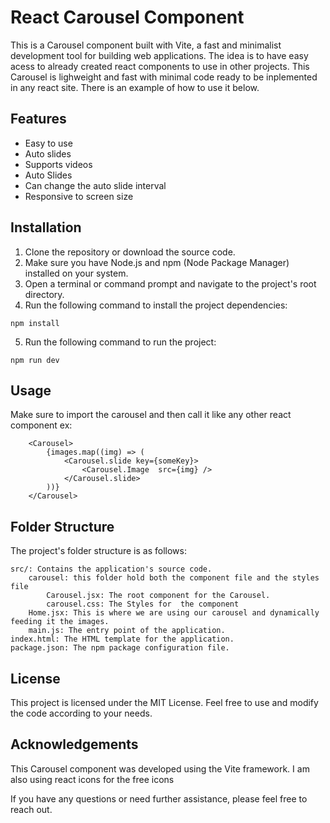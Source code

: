 # React Carousel Component

This is a Carousel component built with Vite, a fast and minimalist development tool for building web applications. The idea is to have easy acess to already created react components to use in other projects. This Carousel is lighweight and fast with minimal code ready to be inplemented in any react site. There is an example of how to use it below.

## Features

- Easy to use
- Auto slides 
- Supports videos
- Auto Slides
- Can change the auto slide interval
- Responsive to screen size 

## Installation

1. Clone the repository or download the source code.
2. Make sure you have Node.js and npm (Node Package Manager) installed on your system.
3. Open a terminal or command prompt and navigate to the project's root directory.
4. Run the following command to install the project dependencies:

```shell
npm install

```

5. Run the following command to run the project:

```shell
npm run dev
```
## Usage

Make sure to import the carousel and then call it like any other react component
ex:
```react
    <Carousel>
        {images.map((img) => (
            <Carousel.slide key={someKey}>
                <Carousel.Image  src={img} />
            </Carousel.slide>
        ))}
    </Carousel>
```



## Folder Structure

The project's folder structure is as follows:

    src/: Contains the application's source code.
        carousel: this folder hold both the component file and the styles file
            Carousel.jsx: The root component for the Carousel.
            carousel.css: The Styles for  the component 
        Home.jsx: This is where we are using our carousel and dynamically feeding it the images.
        main.js: The entry point of the application.
    index.html: The HTML template for the application.
    package.json: The npm package configuration file.

## License

This project is licensed under the MIT License. Feel free to use and modify the code according to your needs.


## Acknowledgements

This Carousel component was developed using the Vite framework.
I am also using react icons for the free icons

If you have any questions or need further assistance, please feel free to reach out.
